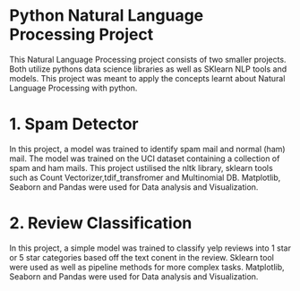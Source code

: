 # Python Natural Language Processing Project
This Natural Language Processing project consists of two smaller projects. Both utilize pythons data science libraries as well as SKlearn NLP tools and models.
This project was meant to apply the concepts learnt about Natural Language Processing with python.

# 1. Spam Detector
In this project, a model was trained to identify spam mail and normal (ham) mail. The model was trained on the UCI dataset containing a collection of spam and ham mails.
This project ustilised the nltk library, sklearn tools such as Count Vectorizer,tdif_transfromer and Multinomial DB.
Matplotlib, Seaborn and Pandas were used for Data analysis and Visualization.

# 2. Review Classification
In this project, a simple model was trained to classify yelp reviews into 1 star or 5 star categories based off the text conent in the review.
Sklearn tool were used as well as pipeline methods for more complex tasks.
Matplotlib, Seaborn and Pandas were used for Data analysis and Visualization.
